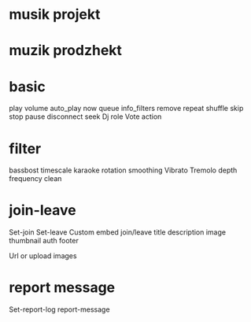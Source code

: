 # musik projekt

# muzik prodzhekt

# basic

play 
volume
auto_play
now 
queue
info_filters
remove
repeat
shuffle
skip
stop
pause
disconnect
seek
Dj role
Vote action 

# filter

bassbost
timescale
karaoke
rotation
smoothing
Vibrato
Tremolo
depth
frequency
clean

# join-leave

Set-join
Set-leave
Custom embed join/leave title description image thumbnail auth footer

Url or upload images

# report message

Set-report-log
report-message
